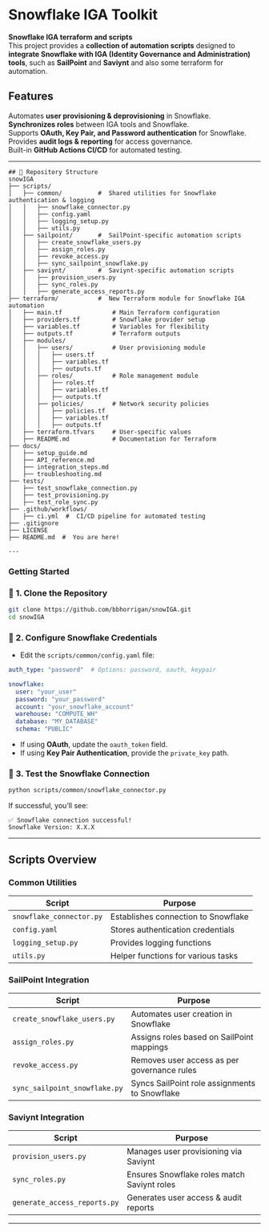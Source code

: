 ### 

# Snowflake IGA Toolkit

 **Snowflake IGA terraform and scripts**  
This project provides a **collection of automation scripts** designed to **integrate Snowflake with IGA (Identity Governance and Administration) tools**, such as **SailPoint** and **Saviynt** and also some terraform for automation.

## Features
Automates **user provisioning & deprovisioning** in Snowflake.  
**Synchronizes roles** between IGA tools and Snowflake.  
Supports **OAuth, Key Pair, and Password authentication** for Snowflake.  
Provides **audit logs & reporting** for access governance.  
Built-in **GitHub Actions CI/CD** for automated testing.

---
```
## 📂 Repository Structure
snowIGA
├── scripts/
│   ├── common/          #  Shared utilities for Snowflake authentication & logging
│   │   ├── snowflake_connector.py
│   │   ├── config.yaml
│   │   ├── logging_setup.py
│   │   ├── utils.py
│   ├── sailpoint/       #  SailPoint-specific automation scripts
│   │   ├── create_snowflake_users.py
│   │   ├── assign_roles.py
│   │   ├── revoke_access.py
│   │   ├── sync_sailpoint_snowflake.py
│   ├── saviynt/         #  Saviynt-specific automation scripts
│   │   ├── provision_users.py
│   │   ├── sync_roles.py
│   │   ├── generate_access_reports.py
├── terraform/           #  New Terraform module for Snowflake IGA automation
│   ├── main.tf              # Main Terraform configuration
│   ├── providers.tf         # Snowflake provider setup
│   ├── variables.tf         # Variables for flexibility
│   ├── outputs.tf           # Terraform outputs
│   ├── modules/
│   │   ├── users/           # User provisioning module
│   │   │   ├── users.tf
│   │   │   ├── variables.tf
│   │   │   ├── outputs.tf
│   │   ├── roles/           # Role management module
│   │   │   ├── roles.tf
│   │   │   ├── variables.tf
│   │   │   ├── outputs.tf
│   │   ├── policies/        # Network security policies
│   │   │   ├── policies.tf
│   │   │   ├── variables.tf
│   │   │   ├── outputs.tf
│   ├── terraform.tfvars     # User-specific values
│   ├── README.md            # Documentation for Terraform
├── docs/
│   ├── setup_guide.md
│   ├── API_reference.md
│   ├── integration_steps.md
│   ├── troubleshooting.md
├── tests/
│   ├── test_snowflake_connection.py
│   ├── test_provisioning.py
│   ├── test_role_sync.py
├── .github/workflows/
│   ├── ci.yml  #  CI/CD pipeline for automated testing
├── .gitignore
├── LICENSE
├── README.md  #  You are here! 

---
```
###  **Getting Started**

### 🔹 **1. Clone the Repository**
```bash
git clone https://github.com/bbhorrigan/snowIGA.git
cd snowIGA
```

### 🔹 **2. Configure Snowflake Credentials**
- Edit the `scripts/common/config.yaml` file:
```yaml
auth_type: "password"  # Options: password, oauth, keypair

snowflake:
  user: "your_user"
  password: "your_password"
  account: "your_snowflake_account"
  warehouse: "COMPUTE_WH"
  database: "MY_DATABASE"
  schema: "PUBLIC"
```
- If using **OAuth**, update the `oauth_token` field.
- If using **Key Pair Authentication**, provide the `private_key` path.

### 🔹 **3. Test the Snowflake Connection**
```bash
python scripts/common/snowflake_connector.py
```
If successful, you’ll see:
```
✅ Snowflake connection successful!
Snowflake Version: X.X.X
```

---

##  **Scripts Overview**
###  **Common Utilities**
| Script                    | Purpose |
|---------------------------|---------|
| `snowflake_connector.py`  | Establishes connection to Snowflake |
| `config.yaml`             | Stores authentication credentials |
| `logging_setup.py`        | Provides logging functions |
| `utils.py`                | Helper functions for various tasks |

### **SailPoint Integration**
| Script                         | Purpose |
|---------------------------------|---------|
| `create_snowflake_users.py`     | Automates user creation in Snowflake |
| `assign_roles.py`               | Assigns roles based on SailPoint mappings |
| `revoke_access.py`              | Removes user access as per governance rules |
| `sync_sailpoint_snowflake.py`   | Syncs SailPoint role assignments to Snowflake |

###  **Saviynt Integration**
| Script                      | Purpose |
|------------------------------|---------|
| `provision_users.py`         | Manages user provisioning via Saviynt |
| `sync_roles.py`              | Ensures Snowflake roles match Saviynt roles |
| `generate_access_reports.py` | Generates user access & audit reports |

---







